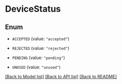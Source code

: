 # DeviceStatus

## Enum


* `ACCEPTED` (value: `"accepted"`)

* `REJECTED` (value: `"rejected"`)

* `PENDING` (value: `"pending"`)

* `UNUSED` (value: `"unused"`)


[[Back to Model list]](../README.md#documentation-for-models) [[Back to API list]](../README.md#documentation-for-api-endpoints) [[Back to README]](../README.md)



